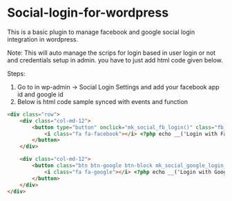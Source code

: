 # Social-login-for-wordpress

This is a basic plugin to manage facebook and google social login integration in wordpress.

Note: This will auto manage the scrips for login based in user login or not and credentials setup in admin.
you have to just add html code given below.
   
Steps:
1. Go to in wp-admin -> Social Login Settings and add your facebook app id and google id 
2. Below is html code sample synced with events and function
```html
<div class="row">
    <div class="col-md-12">
        <button type="button" onclick="mk_social_fb_login()" class="fb_login btn btn-facebook btn-block">
            <i class="fa fa-facebook"></i> <?php echo __('Login with Facebook') ?>
        </button>
    </div>

    <div class="col-md-12">
        <button class="btn btn-google btn-block mk_social_google_login_btn">
            <i class="fa fa-google"></i> <?php echo __('Login with Google') ?>
        </button>
    </div>
</div>
```




